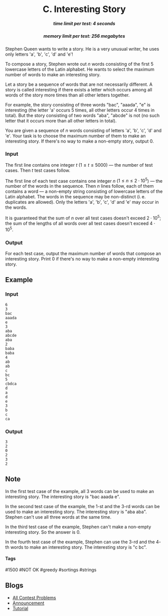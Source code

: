 <h1 style='text-align: center;'> C. Interesting Story</h1>

<h5 style='text-align: center;'>time limit per test: 4 seconds</h5>
<h5 style='text-align: center;'>memory limit per test: 256 megabytes</h5>

Stephen Queen wants to write a story. He is a very unusual writer, he uses only letters 'a', 'b', 'c', 'd' and 'e'!

To compose a story, Stephen wrote out $n$ words consisting of the first $5$ lowercase letters of the Latin alphabet. He wants to select the maximum number of words to make an interesting story.

Let a story be a sequence of words that are not necessarily different. A story is called interesting if there exists a letter which occurs among all words of the story more times than all other letters together.

For example, the story consisting of three words "bac", "aaada", "e" is interesting (the letter 'a' occurs $5$ times, all other letters occur $4$ times in total). But the story consisting of two words "aba", "abcde" is not (no such letter that it occurs more than all other letters in total).

You are given a sequence of $n$ words consisting of letters 'a', 'b', 'c', 'd' and 'e'. Your task is to choose the maximum number of them to make an interesting story. If there's no way to make a non-empty story, output $0$.

### Input

The first line contains one integer $t$ ($1 \le t \le 5000$) — the number of test cases. Then $t$ test cases follow.

The first line of each test case contains one integer $n$ ($1 \le n \le 2 \cdot 10^5$) — the number of the words in the sequence. Then $n$ lines follow, each of them contains a word — a non-empty string consisting of lowercase letters of the Latin alphabet. The words in the sequence may be non-distinct (i. e. duplicates are allowed). Only the letters 'a', 'b', 'c', 'd' and 'e' may occur in the words.

It is guaranteed that the sum of $n$ over all test cases doesn't exceed $2 \cdot 10^5$; the sum of the lengths of all words over all test cases doesn't exceed $4 \cdot 10^5$.

### Output

For each test case, output the maximum number of words that compose an interesting story. Print 0 if there's no way to make a non-empty interesting story.

## Example

### Input


```text
6
3
bac
aaada
e
3
aba
abcde
aba
2
baba
baba
4
ab
ab
c
bc
5
cbdca
d
a
d
e
3
b
c
ca
```
### Output


```text
3
2
0
2
3
2
```
## Note

In the first test case of the example, all $3$ words can be used to make an interesting story. The interesting story is "bac aaada e".

In the second test case of the example, the $1$-st and the $3$-rd words can be used to make an interesting story. The interesting story is "aba aba". Stephen can't use all three words at the same time.

In the third test case of the example, Stephen can't make a non-empty interesting story. So the answer is $0$.

In the fourth test case of the example, Stephen can use the $3$-rd and the $4$-th words to make an interesting story. The interesting story is "c bc".



#### Tags 

#1500 #NOT OK #greedy #sortings #strings 

## Blogs
- [All Contest Problems](../Codeforces_Round_734_(Div._3).md)
- [Announcement](../blogs/Announcement.md)
- [Tutorial](../blogs/Tutorial.md)

